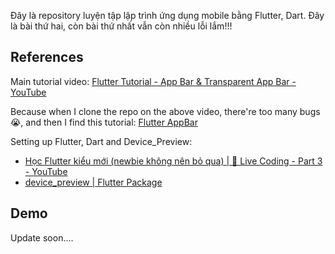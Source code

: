 Đây là repository luyện tập lập trình ứng dụng mobile bằng Flutter, Dart. Đây là bài thứ hai, còn bài thứ nhất vẫn còn nhiều lỗi lắm!!!

## References
Main tutorial video: [Flutter Tutorial - App Bar & Transparent App Bar - YouTube](https://www.youtube.com/watch?v=dHBF4IJZvHk)  

Because when I clone the repo on the above video, there're too many bugs😭, and then I find this tutorial: [Flutter AppBar](https://o7planning.org/12851/flutter-appbar) 

Setting up Flutter, Dart and Device_Preview: 
- [Học Flutter kiểu mới (newbie không nên bỏ qua) | 🔴 Live Coding - Part 3 - YouTube](https://www.youtube.com/watch?v=CSR1mY9DnLg&list=PLIVB6hSF-6ggNb5fNayjj9tgAConSxw9X&index=4) 
- [device_preview | Flutter Package](https://pub.dev/packages/device_preview)

## Demo
Update soon....